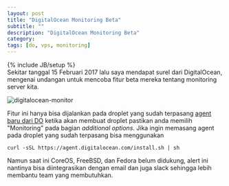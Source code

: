 ```yaml
---
layout: post
title: "DigitalOcean Monitoring Beta"
subtitle: ""
description: "DigitalOcean Monitoring Beta"
category: 
tags: [do, vps, monitoring]
---
```

{% include JB/setup %}  
Sekitar tanggal 15 Februari 2017 lalu saya mendapat surel dari DigitalOcean, mengenai undangan untuk mencoba fitur beta mereka tentang monitoring server kita.  

<img src="{{ site.baseurl }}/img/digitalocean-monitor.gif" class="img-responsive" alt="digitalocean-monitor">  

Fitur ini hanya bisa dijalankan pada droplet yang sudah terpasang [agent baru dari DO](https://www.digitalocean.com/community/tutorials/how-to-install-and-use-the-digitalocean-agent-for-additional-droplet-graphs) 
ketika akan membuat droplet pastikan anda memilih "Monitoring" pada bagian _additional options_. Jika ingin memasang agent pada droplet yang sudah terpasang bisa menggunakan  

`curl -sSL https://agent.digitalocean.com/install.sh | sh`  

Namun saat ini CoreOS, FreeBSD, dan Fedora belum didukung, alert ini nantinya bisa diintegrasikan dengan email dan juga slack sehingga lebih membantu team yang membutuhkan.